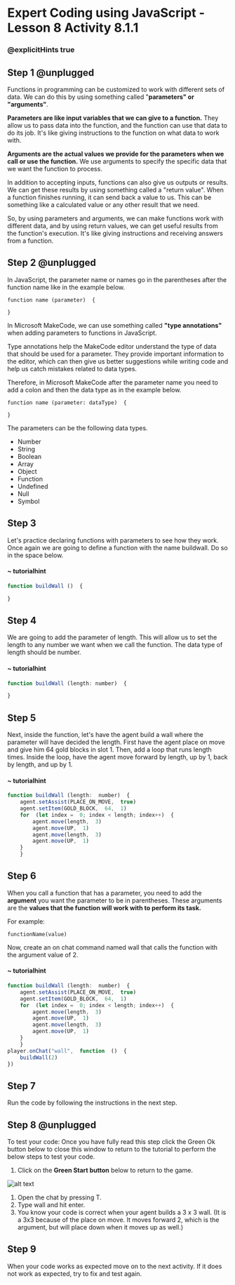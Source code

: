 # Expert Coding using JavaScript - Lesson 8 Activity 8.1.1
### @explicitHints true


## Step 1 @unplugged


Functions in programming can be customized to work with different sets of data. We can do this by using something called "**parameters" or "arguments"**.

**Parameters are like input variables that we can give to a function.** They allow us to pass data into the function, and the function can use that data to do its job. It's like giving instructions to the function on what data to work with.

**Arguments are the actual values we provide for the parameters when we call or use the function.** We use arguments to specify the specific data that we want the function to process.

In addition to accepting inputs, functions can also give us outputs or results. We can get these results by using something called a "return value". When a function finishes running, it can send back a value to us. This can be something like a calculated value or any other result that we need.

So, by using parameters and arguments, we can make functions work with different data, and by using return values, we can get useful results from the function's execution. It's like giving instructions and receiving answers from a function.

## Step 2 @unplugged

In JavaScript, the parameter name or names go in the parentheses after the function name like in the example below. 

    function name (parameter)  {
    
    }

In Microsoft MakeCode, we can use something called **"type annotations"** when adding parameters to functions in JavaScript. 

Type annotations help the MakeCode editor understand the type of data that should be used for a parameter. They provide important information to the editor, which can then give us better suggestions while writing code and help us catch mistakes related to data types.

Therefore, in Microsoft MakeCode after the parameter name you need to add a colon and then the data type as in the example below. 

    function name (parameter: dataType)  {
    
    }

The parameters can be the following data types. 

 - Number
 - String
 - Boolean
 - Array
 - Object
 - Function
 - Undefined
 - Null
 - Symbol



## Step 3 

Let's practice declaring functions with parameters to see how they work. Once again we are going to define a function with the name buildwall. Do so in the space below. 

#### ~ tutorialhint

```javascript
function buildWall ()  {

}

```


## Step 4

We are going to add the parameter of length. This will allow us to set the length to any number we want when we call the function. The data type of length should be number. 

#### ~ tutorialhint

```javascript
function buildWall (length: number)  {

}

```


## Step 5

Next, inside the function, let's have the agent build a wall where the parameter will have decided the length. First have the agent place on move and give him 64 gold blocks in slot 1.  Then, add a loop that runs length times. Inside the loop, have the agent move forward by length, up by 1, back by length, and up by 1. 

#### ~ tutorialhint

```javascript
function buildWall (length:  number)  {
	agent.setAssist(PLACE_ON_MOVE,  true)
	agent.setItem(GOLD_BLOCK,  64,  1)
	for  (let index =  0; index < length; index++)  {
		agent.move(length,  3)
		agent.move(UP,  1)
		agent.move(length,  3)
		agent.move(UP,  1)
	}
	}

```

## Step 6

When you call a function that has a parameter, you need to add the **argument** you want the parameter to be in parentheses. 
These arguments are the **values that the function will work with to perform its task.**

For example:
	
	
    functionName(value)

Now, create an on chat command named wall that calls the function with the argument value of 2. 

#### ~ tutorialhint

```javascript
function buildWall (length:  number)  {
	agent.setAssist(PLACE_ON_MOVE,  true)
	agent.setItem(GOLD_BLOCK,  64,  1)
	for  (let index =  0; index < length; index++)  {
		agent.move(length,  3)
		agent.move(UP,  1)
		agent.move(length,  3)
		agent.move(UP,  1)
	}
	}
player.onChat("wall",  function  ()  {
	buildWall(2)
})

```

## Step 7

Run the code by following the instructions in the next step.


## Step 8 @unplugged
To test your code:
Once you have fully read this step click the Green Ok button below to close this window to return to the tutorial to perform the below steps to test your code.

1. Click on the **Green Start button** below to return to the game.

  

![alt text](https://expertjs.codingcredentials.com/Lesson1/1.1/1.JPG?raw=true  "Start")

1. Open the chat by pressing T. 
2. Type wall and hit enter. 
3. You know your code is correct when your agent builds a 3 x 3 wall. (It is a 3x3 because of the place on move.  It moves forward 2, which is the argument, but will place down when it moves up as well.) 

## Step 9

When your code works as expected move on to the next activity.
If it does not work as expected, try to fix and test again.